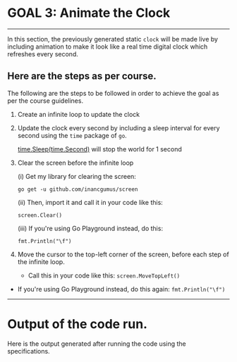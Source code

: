 # GOAL 3: Animate the Clock

---

In this section, the previously generated static `clock` will be made live by including animation to make it look like a real time digital clock which refreshes every second.

## Here are the steps as per course.

The following are the steps to be followed in order to achieve the goal as per the course guidelines.

1. Create an infinite loop to update the clock

2. Update the clock every second by including a sleep interval for every second using the `time` package of `go`.

   [time.Sleep(time.Second)](https://golang.org/pkg/time/#Sleep) will stop the world for 1 second

3. Clear the screen before the infinite loop

    (i) Get my library for clearing the screen:

    `go get -u github.com/inancgumus/screen`

    (ii) Then, import it and call it in your code like this:

    `screen.Clear()`

    (iii) If you're using Go Playground instead, do this:

    `fmt.Println("\f")`

 4. Move the cursor to the top-left corner of the screen, before each step of the infinite loop.

    * Call this in your code like this:
    `screen.MoveTopLeft()`

   * If you're using Go Playground instead, do this again:
    `fmt.Println("\f")`

---

# Output of the code run.

Here is the output generated after running the code using the specifications.